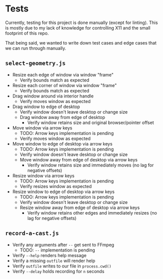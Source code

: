 # Tests
Currently, testing for this project is done manually (except for linting). This is mostly due to my lack of knowledge for controlling X11 and the small footprint of this repo.

That being said, we wanted to write down test cases and edge cases that we can run through manually.

## `select-geometry.js`
- Resize each edge of window via window "frame"
    - Verify bounds match as expected
- Resize each corner of window via window "frame"
    - Verify bounds match as expected
- Drag window around via interior handle
    - Verify moves window as expected
- Drag window to edge of desktop
    - Verify window doesn't leave desktop or change size
    - Drag window away from edge of desktop
        - Verify window retains size and original browser/pointer offset
- Move window via arrow keys
    - TODO: Arrow keys implementation is pending
    - Verify moves window as expected
- Move window to edge of desktop via arrow keys
    - TODO: Arrow keys implementation is pending
    - Verify window doesn't leave desktop or change size
    - Move window away from edge of desktop via arrow keys
        - Verify window retains size and immediately moves (no lag for negative offsets)
- Resize window via arrow keys
    - TODO: Arrow keys implementation is pending
    - Verify resizes window as expected
- Resize window to edge of desktop via arrow keys
    - TODO: Arrow keys implementation is pending
    - Verify window doesn't leave desktop or change size
    - Resize window away from edge of desktop via arrow keys
        - Verify window retains other edges and immediately resizes (no lag for negative offsets)

## `record-a-cast.js`
- Verify any arguments after `--` get sent to FFmpeg
    - TODO: `--` implementation is pending
- Verify `--help` renders help message
- Verify a missing `outfile` will render help
- Verify `outfile` writes to our file in `process.cwd()`
- Verify `--delay` holds recording for `n` seconds
